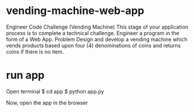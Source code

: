# vending-machine-web-app
Engineer Code Challenge (Vending Machine) This stage of your application process is to complete a technical challenge. Engineer a program in the form of a Web App. Problem Design and develop a vending machine which vends products based upon four (4) denominations of coins and returns coins if there is no item.
# run app
Open terminal
$ cd app
$ python app.py

Now, open the app in the browser
